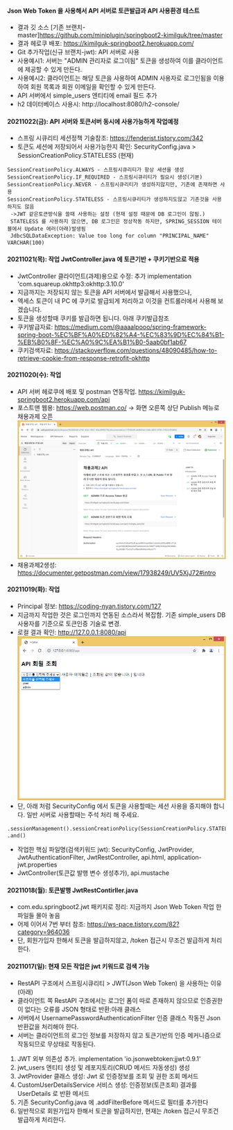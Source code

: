 #### Json Web Token 을 사용해서 API 서버로 토큰발급과 API 사용환경 테스트
- 결과 깃 소스 [기존 브랜치-master]https://github.com/miniplugin/springboot2-kimilguk/tree/master
- 결과 헤로쿠 배포: https://kimilguk-springboot2.herokuapp.com/
- Git 추가작업(신규 브랜치-jwt): API 서버로 사용
- 사용예시1: 서버는 "ADMIN 관리자로 로그이됨" 토큰을 생성하여 이를 클라이언트에 제공할 수 있게 만든다.
- 사용예시2: 클라이언트는 해당 토큰을 사용하여 ADMIN 사용자로 로그인됨을 이용하여 회원 목록과 회원 이메일을 확인할 수 있게 만든다. 
- API 서버에서 simple_users 엔티티에 email 필드 추가
- h2 데이터베이스 사용시: http://localhost:8080/h2-console/

#### 20211022(금): API 서버와 토큰서버 동시에 사용가능하게 작업예정
- 스프링 시큐리티 세션정책 기술참조: https://fenderist.tistory.com/342
- 토큰도 세션에 저장되어서 사용가능한지 확인: SecurityConfig.java > SessionCreationPolicy.STATELESS (현재)
```
SessionCreationPolicy.ALWAYS - 스프링시큐리티가 항상 세션을 생성
SessionCreationPolicy.IF_REQUIRED - 스프링시큐리티가 필요시 생성(기본)
SessionCreationPolicy.NEVER - 스프링시큐리티가 생성하지않지만, 기존에 존재하면 사용
SessionCreationPolicy.STATELESS - 스프링시큐리티가 생성하지도않고 기존것을 사용하지도 않음
 ->JWT 같은토큰방식을 쓸때 사용하는 설정 (현재 설정 때문에 DB 로그인이 않됨.)
 STATELESS 를 사용하지 않으면, DB 로그인은 정상작동 하지만, SPRING_SESSION 테이블에서 Update 에러(아래)발생됨
 JdbcSQLDataException: Value too long for column "PRINCIPAL_NAME" VARCHAR(100)
```

#### 20211021(목): 작업 JwtController.java 에 토큰기반 + 쿠키기반으로 적용
- JwtController 클라이언트(과제)용으로 수정: 추가 implementation 'com.squareup.okhttp3:okhttp:3.10.0'
- 지금까지는 저장되지 않는 토큰을 API 서버에서 발급해서 사용했으나,
- 엑세스 토큰이 내 PC 에 쿠키로 발급되게 처리하고 이것을 컨트롤러에서 사용해 보겠습니다.
- 토큰을 생성할때 쿠키를 발급하면 됩니다. 아래 쿠키발급참조
- 쿠키발급자료: https://medium.com/@aaaalpooo/spring-framework-spring-boot-%EC%BF%A0%ED%82%A4-%EC%83%9D%EC%84%B1-%EB%B0%8F-%EC%A0%9C%EA%B1%B0-5aab0bf1ab67
- 쿠키검색자료: https://stackoverflow.com/questions/48090485/how-to-retrieve-cookie-from-response-retrofit-okhttp

#### 20211020(수): 작업
- API 서버 헤로쿠에 배포 및 postman 연동작업. https://kimilguk-springboot2.herokuapp.com/api
- 포스트맨 웹용: https://web.postman.co/ -> 화면 오른쪽 상단 Publish 메뉴로 채용과제 오픈
  ![ex_screenshot](./README/img_1.png)
- 채용과제2생성: https://documenter.getpostman.com/view/17938249/UV5XjJ72#intro

#### 20211019(화): 작업
- Principal 정보: https://coding-nyan.tistory.com/127
- 지금까지 작업한 것은 로그인까지 연동된 소스라서 복잡함. 기존 simple_users DB 사용자를 기준으로 토큰인증 기술로 변경.
- 로컬 결과 확인: http://127.0.0.1:8080/api
  ![ex_screenshot](./README/img.png)
- 단, 아래 처럼 SecurityConfig 에서 토큰을 사용할때는 세션 사용을 중지해야 합니다. 일반 서버로 사용할때는 주석 처리 해 주세요.
```
.sessionManagement().sessionCreationPolicy(SessionCreationPolicy.STATELESS)
.and()
```
- 작업한 핵심 파일명(검색키워드 jwt): SecurityConfig, JwtProvider, JwtAuthenticationFilter, JwtRestController, api.html, application-jwt.properties
- JwtController(토큰값 발행 변수 생성추가), api.mustache

#### 20211018(월): 토큰발행 JwtRestContirller.java
- com.edu.springboot2.jwt 패키지로 정리: 지금까지 Json Web Token 작업 한 파일들 몰아 놓음
- 어제 이어서 7번 부터 참조: https://ws-pace.tistory.com/82?category=964036
- 단, 회원가입자 한해서 토큰을 발급하지않고, /token 접근시 무조건 발급하게 처리한다.

#### 20211017(일): 현재 모든 작업은 jwt 키워드로 검색 가능
- RestAPI 구조에서 스프링시큐리티 > JWT(Json Web Token) 을 사용하는 이유(아래)
- 클라이언트 쪽 RestAPI 구조에서는 로그인 폼이 따로 존재하지 않으므로 인증권한이 없다는 오류를 JSON 형태로  반환:아래 클래스
- 서버에서 UsernamePasswordAuthenticationFilter 인증 클래스 작동전 Json 반환값을 처리해야 한다.
- 서버는 클라이언트의 로그인 정보를 저장하지 않고 토큰기반의 인증 메커니즘으로 작동되므로 무상태로 작동된다.
1) JWT 외부 의존성 추가. implementation 'io.jsonwebtoken:jjwt:0.9.1'
2) jwt_users 엔티티 생성 및 레포지토리(CRUD 메서드 자동생성) 생성 
3) JwtProvider 클래스 생성: Jwt 로 인증정보를 조회 및 권한 조회 메서드
4) CustomUserDetailsService 서비스 생성: 인증정보(토큰조회) 결과를 UserDetails 로 반환 메서드
5) 기존 SecurityConfig.java 에 .addFilterBefore 메서드로 필터를 추가한다
6) 일반적으로 회원가입자 한해서 토큰을 발급하지만, 현재는 /token 접근시 무조건 발급하게 처리한다.
